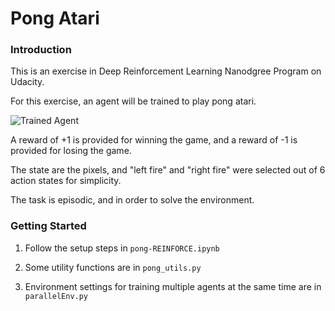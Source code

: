 [//]: # (Image References)

[image1]: https://minpy.readthedocs.io/en/latest/_images/pong.gif "Trained Agent"

# Pong Atari

### Introduction

This is an exercise in Deep Reinforcement Learning Nanodgree Program on Udacity.

For this exercise, an agent will be trained to play pong atari.

![Trained Agent][image1]

A reward of +1 is provided for winning the game, and a reward of -1 is provided for losing the game.  

The state are the pixels, and "left fire" and "right fire" were selected out of 6 action states for simplicity.

The task is episodic, and in order to solve the environment.

### Getting Started

1. Follow the setup steps in `pong-REINFORCE.ipynb`

2. Some utility functions are in `pong_utils.py`

3. Environment settings for training multiple agents at the same time are in `parallelEnv.py`
